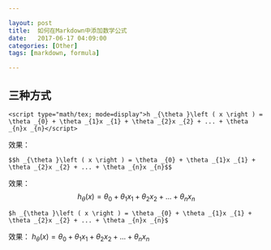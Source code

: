 ```yaml
---

layout: post
title:  如何在Markdown中添加数学公式
date:   2017-06-17 04:09:00
categories: [Other]
tags: [markdown, formula]

---
```

## 三种方式
~~~
<script type="math/tex; mode=display">h _{\theta }\left ( x \right ) = \theta _{0} + \theta _{1}x _{1} + \theta _{2}x _{2} + ... + \theta _{n}x _{n}</script>
~~~

效果：
<script type="math/tex; mode=display">h _{\theta }\left ( x \right ) = \theta _{0} + \theta _{1}x _{1} + \theta _{2}x _{2} + ... + \theta _{n}x _{n}</script>


~~~
$$h _{\theta }\left ( x \right ) = \theta _{0} + \theta _{1}x _{1} + \theta _{2}x _{2} + ... + \theta _{n}x _{n}$$
~~~

效果：
$$h _{\theta }\left ( x \right ) = \theta _{0} + \theta _{1}x _{1} + \theta _{2}x _{2} + ... + \theta _{n}x _{n}$$

~~~
$h _{\theta }\left ( x \right ) = \theta _{0} + \theta _{1}x _{1} + \theta _{2}x _{2} + ... + \theta _{n}x _{n}$
~~~

效果：
$h _{\theta }\left ( x \right ) = \theta _{0} + \theta _{1}x _{1} + \theta _{2}x _{2} + ... + \theta _{n}x _{n}$

